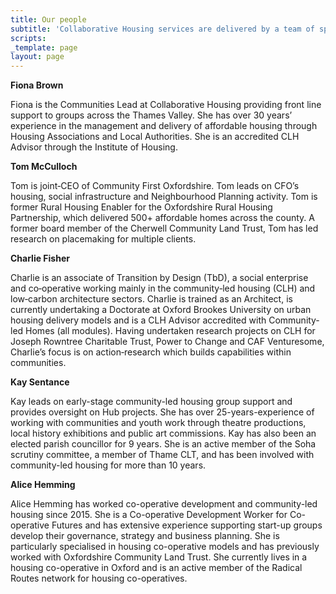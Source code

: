 ```yaml
---
title: Our people
subtitle: 'Collaborative Housing services are delivered by a team of specialists '
scripts: 
_template: page
layout: page
---
```


**Fiona Brown**

Fiona is the Communities Lead at Collaborative Housing providing front line support to groups across the Thames Valley. She has over 30 years’ experience in the management and delivery of affordable housing through Housing Associations and Local Authorities. She is an accredited CLH Advisor through the Institute of Housing.

**Tom McCulloch**

Tom is joint‐CEO of Community First Oxfordshire. Tom leads on CFO’s housing, social infrastructure and Neighbourhood Planning activity. Tom is former Rural Housing Enabler for the Oxfordshire Rural Housing Partnership, which delivered 500+ affordable homes across the county. A former board member of the Cherwell Community Land Trust, Tom has led research on placemaking for multiple clients.

**Charlie Fisher**

Charlie is an associate of Transition by Design (TbD), a social enterprise and co‐operative working mainly in the community‐led housing (CLH) and low‐carbon architecture sectors. Charlie is trained as an Architect, is currently undertaking a Doctorate at Oxford Brookes University on urban housing delivery models and is a CLH Advisor accredited with Community‐led Homes (all modules). Having undertaken research projects on CLH for Joseph Rowntree Charitable Trust, Power to Change and CAF Venturesome, Charlie’s focus is on action‐research which builds capabilities within communities.

**Kay Sentance**

Kay leads on early-stage community-led housing group support and provides oversight on Hub projects. She has over 25-years-experience of working with communities and youth work through theatre productions, local history exhibitions and public art commissions. Kay has also been an elected parish councillor for 9 years. She is an active member of the Soha scrutiny committee, a member of Thame CLT, and has been involved with community-led housing for more than 10 years.

**Alice Hemming**

Alice Hemming has worked co-operative development and community-led housing since 2015. She is a Co-operative Development Worker for Co-operative Futures and has extensive experience supporting start-up groups develop their governance, strategy and business planning. She is particularly specialised in housing co-operative models and has previously worked with Oxfordshire Community Land Trust. She currently lives in a housing co-operative in Oxford and is an active member of the Radical Routes network for housing co-operatives. 
